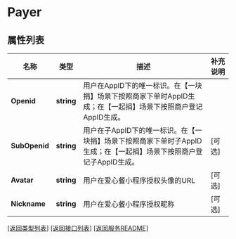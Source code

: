 # Payer

## 属性列表

名称 | 类型 | 描述 | 补充说明
------------ | ------------- | ------------- | -------------
**Openid** | **string** | 用户在AppID下的唯一标识。在【一块捐】场景下按照商家下单时AppID生成；在【一起捐】场景下按照商户登记AppID生成。 | 
**SubOpenid** | **string** | 用户在子AppID下的唯一标识。在【一块捐】场景下按照商家下单时子AppID生成；在【一起捐】场景下按照商户登记子AppID生成。 | [可选] 
**Avatar** | **string** | 用户在爱心餐小程序授权头像的URL | [可选] 
**Nickname** | **string** | 用户在爱心餐小程序授权昵称 | [可选] 

[\[返回类型列表\]](README.md#类型列表)
[\[返回接口列表\]](README.md#接口列表)
[\[返回服务README\]](README.md)


